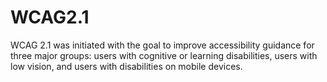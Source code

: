 # WCAG2.1
WCAG 2.1 was initiated with the goal to improve accessibility guidance for three major groups: users with cognitive or learning disabilities, users with low vision, and users with disabilities on mobile devices. 
